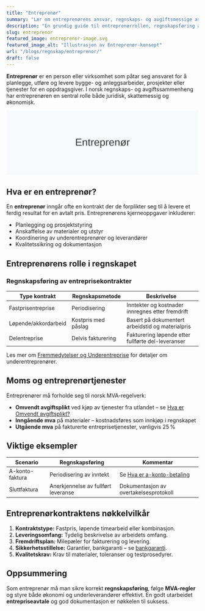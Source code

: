 ```yaml
---
title: "Entreprenør"
summary: "Lær om entreprenørens ansvar, regnskaps- og avgiftsmessige aspekt, kontraktstyper og beste praksis for entreprenører."
description: "En grundig guide til entreprenørrollen, regnskapsføring av entreprisekontrakter, MVA-håndtering og nøkkelvilkår for entreprenører i Norge."
slug: entreprenor
featured_image: entreprenor-image.svg
featured_image_alt: "Illustrasjon av Entreprenør-konsept"
url: "/blogs/regnskap/entreprenor/"
draft: false
---
```


**Entreprenør** er en person eller virksomhet som påtar seg ansvaret for å planlegge, utføre og levere bygge- og anleggsarbeider, prosjekter eller tjenester for en oppdragsgiver. I norsk regnskaps- og avgiftssammenheng har entreprenøren en sentral rolle både juridisk, skattemessig og økonomisk.

![Illustrasjon av Entreprenør-konsept](entreprenor-image.svg)

## Hva er en entreprenør?

En **entreprenør** inngår ofte en kontrakt der de forplikter seg til å levere et ferdig resultat for en avtalt pris. Entreprenørens kjerneoppgaver inkluderer:

* Planlegging og prosjektstyring
* Anskaffelse av materialer og utstyr
* Koordinering av underentreprenører og leverandører
* Kvalitetssikring og dokumentasjon

## Entreprenørens rolle i regnskapet

### Regnskapsføring av entreprisekontrakter

| Type kontrakt           | Regnskapsmetode      | Beskrivelse                                          |
|-------------------------|----------------------|------------------------------------------------------|
| Fastprisentreprise      | Periodisering        | Inntekter og kostnader innregnes etter fremdrift     |
| Løpende/akkordarbeid    | Kostpris med påslag  | Basert på dokumentert arbeidstid og materialpris     |
| Delentreprise           | Delvis fakturering   | Fakturering løpende etter fullførte del-leveranser  |

Les mer om [Fremmedytelser og Underentreprise](/blogs/kontoplan/4500-fremmedytelser-og-underentreprise "Fremmedytelser og Underentreprise") for detaljer om underentreprenører.

## Moms og entreprenørtjenester

Entreprenører må forholde seg til norsk MVA-regelverk:

* **Omvendt avgiftsplikt** ved kjøp av tjenester fra utlandet – se [Hva er Omvendt avgiftsplikt?](/blogs/regnskap/omvendt-avgiftsplikt "Hva er Omvendt avgiftsplikt?")
* **Inngående mva** på materialer – kostnadsføres som innkjøp i regnskapet
* **Utgående mva** på fakturerte entreprisetjenester, vanligvis 25 %

## Viktige eksempler

| Scenario       | Regnskapsføring     | Kommentar                                                       |
|----------------|---------------------|-----------------------------------------------------------------|
| A-konto-faktura| Periodisering av inntekt | Se [Hva er a-konto-betaling](/blogs/regnskap/hva-er-a-konto-betaling "Hva er a-konto betaling?") |
| Sluttfaktura   | Anerkjennelse av fullført leveranse | Dokumentasjon av overtakelsesprotokoll         |

## Entreprenørkontraktens nøkkelvilkår

1. **Kontraktstype:** Fastpris, løpende timearbeid eller kombinasjon.
2. **Leveringsomfang:** Tydelig beskrivelse av arbeidets omfang.
3. **Fremdriftsplan:** Milepæler for fakturering og levering.
4. **Sikkerhetsstillelse:** Garantier, bankgaranti – se [bankgaranti](/blogs/regnskap/bankgaranti "Bankgaranti").
5. **Kvalitetskrav:** Krav til materialer, toleranser og testprosedyrer.

## Oppsummering

Som entreprenør må man sikre korrekt **regnskapsføring**, følge **MVA-regler** og styre både økonomi og underleverandører effektivt. En godt utarbeidet **entrepriseavtale** og god dokumentasjon er nøkkelen til suksess.

